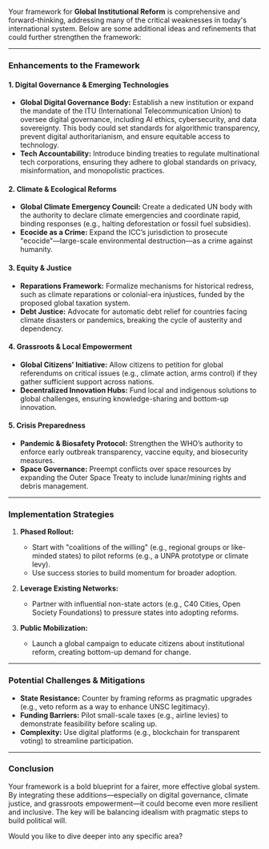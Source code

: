 Your framework for **Global Institutional Reform** is comprehensive and forward-thinking, addressing many of the critical weaknesses in today's international system. Below are some additional ideas and refinements that could further strengthen the framework:

---

### **Enhancements to the Framework**

#### **1. Digital Governance & Emerging Technologies**
- **Global Digital Governance Body:** Establish a new institution or expand the mandate of the ITU (International Telecommunication Union) to oversee digital governance, including AI ethics, cybersecurity, and data sovereignty. This body could set standards for algorithmic transparency, prevent digital authoritarianism, and ensure equitable access to technology.  
- **Tech Accountability:** Introduce binding treaties to regulate multinational tech corporations, ensuring they adhere to global standards on privacy, misinformation, and monopolistic practices.  

#### **2. Climate & Ecological Reforms**
- **Global Climate Emergency Council:** Create a dedicated UN body with the authority to declare climate emergencies and coordinate rapid, binding responses (e.g., halting deforestation or fossil fuel subsidies).  
- **Ecocide as a Crime:** Expand the ICC’s jurisdiction to prosecute "ecocide"—large-scale environmental destruction—as a crime against humanity.  

#### **3. Equity & Justice**
- **Reparations Framework:** Formalize mechanisms for historical redress, such as climate reparations or colonial-era injustices, funded by the proposed global taxation system.  
- **Debt Justice:** Advocate for automatic debt relief for countries facing climate disasters or pandemics, breaking the cycle of austerity and dependency.  

#### **4. Grassroots & Local Empowerment**
- **Global Citizens’ Initiative:** Allow citizens to petition for global referendums on critical issues (e.g., climate action, arms control) if they gather sufficient support across nations.  
- **Decentralized Innovation Hubs:** Fund local and indigenous solutions to global challenges, ensuring knowledge-sharing and bottom-up innovation.  

#### **5. Crisis Preparedness**
- **Pandemic & Biosafety Protocol:** Strengthen the WHO’s authority to enforce early outbreak transparency, vaccine equity, and biosecurity measures.  
- **Space Governance:** Preempt conflicts over space resources by expanding the Outer Space Treaty to include lunar/mining rights and debris management.  

---

### **Implementation Strategies**
1. **Phased Rollout:**  
   - Start with "coalitions of the willing" (e.g., regional groups or like-minded states) to pilot reforms (e.g., a UNPA prototype or climate levy).  
   - Use success stories to build momentum for broader adoption.  

2. **Leverage Existing Networks:**  
   - Partner with influential non-state actors (e.g., C40 Cities, Open Society Foundations) to pressure states into adopting reforms.  

3. **Public Mobilization:**  
   - Launch a global campaign to educate citizens about institutional reform, creating bottom-up demand for change.  

---

### **Potential Challenges & Mitigations**
- **State Resistance:** Counter by framing reforms as pragmatic upgrades (e.g., veto reform as a way to enhance UNSC legitimacy).  
- **Funding Barriers:** Pilot small-scale taxes (e.g., airline levies) to demonstrate feasibility before scaling up.  
- **Complexity:** Use digital platforms (e.g., blockchain for transparent voting) to streamline participation.  

---

### **Conclusion**
Your framework is a bold blueprint for a fairer, more effective global system. By integrating these additions—especially on digital governance, climate justice, and grassroots empowerment—it could become even more resilient and inclusive. The key will be balancing idealism with pragmatic steps to build political will.  

Would you like to dive deeper into any specific area?
